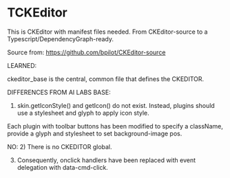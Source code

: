 # TCKEditor
This is CKEditor with manifest files needed. From CKEditor-source to a Typescript/DependencyGraph-ready.

Source from: https://github.com/bpilot/CKEditor-source

LEARNED:

ckeditor_base is the central, common file
that defines the CKEDITOR.

DIFFERENCES FROM AI LABS BASE:
1) skin.getIconStyle() and getIcon() do not exist.
   Instead, plugins should use a stylesheet and glyph to apply icon style.

Each plugin with toolbar buttons has been modified to specify a className, provide a glyph and stylesheet to set background-image pos.

NO:
2) There is no CKEDITOR global.

3) Consequently, onclick handlers have been replaced with event delegation with data-cmd-click.


